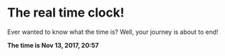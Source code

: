 # The real time clock!

Ever wanted to know what the time is? Well, your journey is about to end!

**The time is Nov 13, 2017, 20:57**